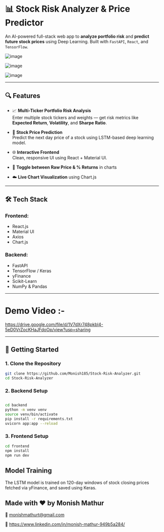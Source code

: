# 📊 Stock Risk Analyzer & Price Predictor

An AI-powered full-stack web app to **analyze portfolio risk** and **predict future stock prices** using Deep Learning. Built with `FastAPI`, `React`, and `TensorFlow`.

![image](https://github.com/user-attachments/assets/c5001363-b18c-48eb-a24d-7537e56e766b)


![image](https://github.com/user-attachments/assets/ac5832d4-b06d-4ce8-be70-d5f78d8dc529)


![image](https://github.com/user-attachments/assets/94fcae03-ed05-46fe-912c-4e3d3ea0dacf)



---

## 🔍 Features

- 📈 **Multi-Ticker Portfolio Risk Analysis**  
  Enter multiple stock tickers and weights — get risk metrics like **Expected Return**, **Volatility**, and **Sharpe Ratio**.

- 🤖 **Stock Price Prediction**  
  Predict the next day price of a stock using LSTM-based deep learning model.

- 🌐 **Interactive Frontend**  
  Clean, responsive UI using React + Material UI.

- 🔁 **Toggle between Raw Price & % Returns** in charts

- ☁️ **Live Chart Visualization** using Chart.js

---

## 🛠️ Tech Stack

### Frontend:
- React.js
- Material UI
- Axios
- Chart.js

### Backend:
- FastAPI
- TensorFlow / Keras
- yFinance
- Scikit-Learn
- NumPy & Pandas

---
# Demo Video :- 
https://drive.google.com/file/d/1V7dXr748pkbl4-5eD0VrZocKHaJFdoOp/view?usp=sharing

---
## 🚀 Getting Started

### 1. Clone the Repository

```bash
git clone https://github.com/Monish185/Stock-Risk-Analyzer.git
cd Stock-Risk-Analyzer

```
### 2. Backend Setup

```bash

cd backend
python -m venv venv
source venv/bin/activate
pip install -r requirements.txt
uvicorn app:app --reload
```

### 3. Frontend Setup

```bash
cd frontend
npm install
npm run dev
```

## Model Training
The LSTM model is trained on 120-day windows of stock closing prices fetched via yFinance, and saved using Keras.

## Made with ❤️ by Monish Mathur

📧 monishmathurt@gmail.com 

🔗 https://www.linkedin.com/in/monish-mathur-949b5a284/
